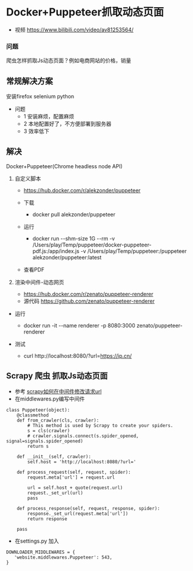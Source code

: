 # Docker+Puppeteer抓取动态页面
- 视频 https://www.bilibili.com/video/av81253564/

### 问题
爬虫怎样抓取Js动态页面？例如电商网站的价格，销量

## 常规解决方案
安装firefox selenium python

- 问题
    - 1 安装麻烦，配置麻烦
    - 2 本地配置好了，不方便部署到服务器
    - 3 效率低下

## 解决
Docker+Puppeteer(Chrome headless node API) 

1. 自定义脚本
    - https://hub.docker.com/r/alekzonder/puppeteer

    - 下载
        - docker pull alekzonder/puppeteer

    - 运行
        - docker run --shm-size 1G --rm -v /Users/play/Temp/puppeteer/docker-puppeteer-pdf.js:/app/index.js -v /Users/play/Temp/puppeteer:/puppeteer alekzonder/puppeteer:latest
    - 查看PDF



2. 渲染中间件-动态网页
    - https://hub.docker.com/r/zenato/puppeteer-renderer
    - 源代码 https://github.com/zenato/puppeteer-renderer

- 运行
    - docker run  -it --name renderer -p 8080:3000 zenato/puppeteer-renderer

- 测试
    - curl http://localhost:8080/?url=https://ip.cn/

## Scrapy 爬虫 抓取Js动态页面
- 参考  [scrapy如何在中间件修改请求url](https://blog.csdn.net/wang785994599/article/details/97887294)
- 在middlewares.py编写中间件

```
class Puppeteer(object):
    @classmethod
    def from_crawler(cls, crawler):
        # This method is used by Scrapy to create your spiders.
        s = cls(crawler)
        # crawler.signals.connect(s.spider_opened, signal=signals.spider_opened)
        return s

    def __init__(self, crawler):
        self.host = 'http://localhost:8080/?url='

    def process_request(self, request, spider):
        request.meta['url'] = request.url
        
        url = self.host + quote(request.url)
        request._set_url(url)
        pass

    def process_response(self, request, response, spider):
        response._set_url(request.meta['url'])
        return response

    pass
```

- 在settings.py 加入

```
DOWNLOADER_MIDDLEWARES = {
   'website.middlewares.Puppeteer': 543,
}
```
